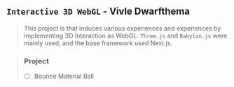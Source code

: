 ## `Interactive 3D WebGL` - Vivle Dwarfthema

> This project is that induces various experiences and experiences by implementing 3D Interaction as WebGL.
> `Three.js` and `Babylon.js` were mainly used, and the base framework used Next.js.

> ### Project
>
> - [ ] Bounce Material Ball
